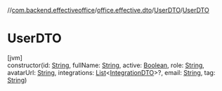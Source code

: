 //[com.backend.effectiveoffice](../../../index.md)/[office.effective.dto](../index.md)/[UserDTO](index.md)/[UserDTO](-user-d-t-o.md)

# UserDTO

[jvm]\
constructor(id: [String](https://kotlinlang.org/api/latest/jvm/stdlib/kotlin/-string/index.html), fullName: [String](https://kotlinlang.org/api/latest/jvm/stdlib/kotlin/-string/index.html), active: [Boolean](https://kotlinlang.org/api/latest/jvm/stdlib/kotlin/-boolean/index.html), role: [String](https://kotlinlang.org/api/latest/jvm/stdlib/kotlin/-string/index.html), avatarUrl: [String](https://kotlinlang.org/api/latest/jvm/stdlib/kotlin/-string/index.html), integrations: [List](https://kotlinlang.org/api/latest/jvm/stdlib/kotlin.collections/-list/index.html)&lt;[IntegrationDTO](../-integration-d-t-o/index.md)&gt;?, email: [String](https://kotlinlang.org/api/latest/jvm/stdlib/kotlin/-string/index.html), tag: [String](https://kotlinlang.org/api/latest/jvm/stdlib/kotlin/-string/index.html))
